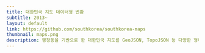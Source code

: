```yaml
---
title: 대한민국 지도 데이터형 변환
subtitle: 2013~
layout: default
link: https://github.com/southkorea/southkorea-maps
thumbnail: maps.png
description: 행정동을 기반으로 한 대한민국 지도를 GeoJSON, TopoJSON 등 다양한 형태로 변환하여 사용하기 쉽게 만들었습니다.
---
```

